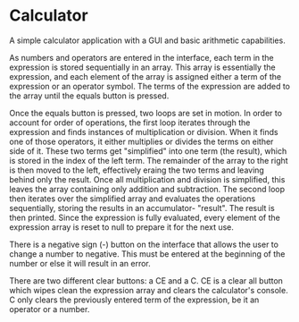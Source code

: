 # Calculator

A simple calculator application with a GUI and basic arithmetic capabilities.  

As numbers and operators are entered in the interface, each term in the expression is stored sequentially in an array. This array is essentially the expression, and each element of the array is assigned either a term of the expression or an operator symbol. The terms of the expression are added to the array until the equals button is pressed.

Once the equals button is pressed, two loops are set in motion. In order to account for order of operations, the first loop iterates through the expression and finds instances of multiplication or division. When it finds one of those operators, it either multiplies or divides the terms on either side of it. These two terms get "simplified" into one term (the result), which is stored in the index of the left term. The remainder of the array to the right is then moved to the left, effectively eraing the two terms and leaving behind only the result. Once all multiplication and division is simplified, this leaves the array containing only addition and subtraction. The second loop then iterates over the simplified array and evaluates the operations sequentially, storing the results in an accumulator- "result". The result is then printed. Since the expression is fully evaluated, every element of the expression array is reset to null to prepare it for the next use.

There is a negative sign (-) button on the interface that allows the user to change a number to negative. This must be entered at the beginning of the number or else it will result in an error.

There are two different clear buttons: a CE and a C. CE is a clear all button which wipes clean the expression array and clears the calculator's console. C only clears the previously entered term of the expression, be it an operator or a number.

